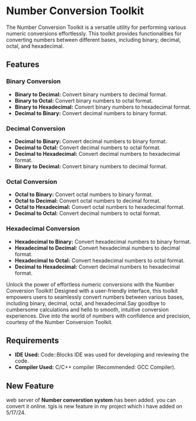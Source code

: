# Number Conversion Toolkit

The Number Conversion Toolkit is a versatile utility for performing various numeric conversions effortlessly. This toolkit provides functionalities for converting numbers between different bases, including binary, decimal, octal, and hexadecimal.

## Features

### Binary Conversion
- **Binary to Decimal:** Convert binary numbers to decimal format.
- **Binary to Octal:** Convert binary numbers to octal format.
- **Binary to Hexadecimal:** Convert binary numbers to hexadecimal format.
- **Decimal to Binary:** Convert decimal numbers to binary format.

### Decimal Conversion
- **Decimal to Binary:** Convert decimal numbers to binary format.
- **Decimal to Octal:** Convert decimal numbers to octal format.
- **Decimal to Hexadecimal:** Convert decimal numbers to hexadecimal format.
- **Binary to Decimal:** Convert binary numbers to decimal format.

### Octal Conversion
- **Octal to Binary:** Convert octal numbers to binary format.
- **Octal to Decimal:** Convert octal numbers to decimal format.
- **Octal to Hexadecimal:** Convert octal numbers to hexadecimal format.
- **Decimal to Octal:** Convert decimal numbers to octal format.

### Hexadecimal Conversion
- **Hexadecimal to Binary:** Convert hexadecimal numbers to binary format.
- **Hexadecimal to Decimal:** Convert hexadecimal numbers to decimal format.
- **Hexadecimal to Octal:** Convert hexadecimal numbers to octal format.
- **Decimal to Hexadecimal:** Convert decimal numbers to hexadecimal format.

Unlock the power of effortless numeric conversions with the Number Conversion Toolkit! Designed with a user-friendly interface, this toolkit empowers users to seamlessly convert numbers between various bases, including binary, decimal, octal, and hexadecimal.Say goodbye to cumbersome calculations and hello to smooth, intuitive conversion experiences. Dive into the world of numbers with confidence and precision, courtesy of the Number Conversion Toolkit.


## Requirements

- **IDE Used:** Code::Blocks IDE was used for developing and reviewing the code.
- **Compiler Used:** C/C++ compiler (Recommended: GCC Compiler).

## New Feature

web server of **Number converstion system** has been added. you can convert it online. tgis is new feature in my project which i have added on 5/17/24.
